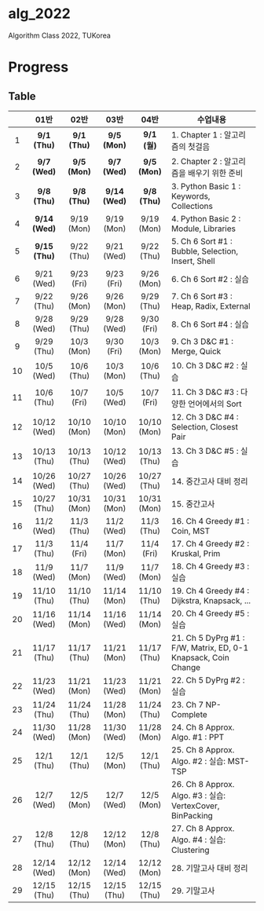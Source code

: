 # alg_2022
Algorithm Class 2022, TUKorea

# Progress

## Table

|    | 01반 | 02반 | 03반 | 04반 | 수업내용 |
| :---: | :---: | :---: | :---: | :---: | --- |
| 1 |  **9/1 (Thu)** | **9/1 (Thu)** |  **9/5 (Mon)** |  **9/1 (월)** | 1. Chapter 1 : 알고리즘의 첫걸음 |
| 2 |  **9/7 (Wed)** |  **9/5 (Mon)** |  **9/7 (Wed)** |  **9/5 (Mon)** | 2. Chapter 2 : 알고리즘을 배우기 위한 준비   |
| 3 |  **9/8 (Thu)** |  **9/8 (Thu)** |  **9/14 (Wed)** |   **9/8 (Thu)** | 3. Python Basic 1 : Keywords, Collections |
| 4 |  **9/14 (Wed)** |   9/19 (Mon) |   9/19 (Mon) |   9/19 (Mon) | 4. Python Basic 2 : Module, Libraries  |
| 5 |  **9/15 (Thu)** |   9/22 (Thu) |   9/21 (Wed) |   9/22 (Thu) | 5. Ch 6 Sort #1 : Bubble, Selection, Insert, Shell |
| 6 |  9/21 (Wed) |   9/23 (Fri) |   9/23 (Fri) |   9/26 (Mon) | 6. Ch 6 Sort #2 : 실습  |
| 7 |  9/22 (Thu) |   9/26 (Mon) |   9/26 (Mon) |   9/29 (Thu) | 7. Ch 6 Sort #3 : Heap, Radix, External |
| 8 |  9/28 (Wed) |   9/29 (Thu) |   9/28 (Wed) |   9/30 (Fri) | 8. Ch 6 Sort #4 : 실습  |
| 9 |  9/29 (Thu) |   10/3 (Mon) |   9/30 (Fri) |   10/3 (Mon) | 9. Ch 3 D&C #1 : Merge, Quick |
| 10 |   10/5 (Wed) |   10/6 (Thu) |   10/3 (Mon) |   10/6 (Thu) | 10. Ch 3 D&C #2 : 실습 |
| 11 |   10/6 (Thu) |   10/7 (Fri) |   10/5 (Wed) |   10/7 (Fri) | 11. Ch 3 D&C #3 : 다양한 언어에서의 Sort |
| 12 |   10/12 (Wed) |  10/10 (Mon) |  10/10 (Mon) |  10/10 (Mon) | 12. Ch 3 D&C #4 : Selection, Closest Pair  |
| 13 |   10/13 (Thu) |  10/13 (Thu) |  10/12 (Wed) |  10/13 (Thu) | 13. Ch 3 D&C #5 : 실습  |
| 14 |   10/26 (Wed) |  10/27 (Thu) |  10/26 (Wed) |  10/27 (Thu) | 14. 중간고사 대비 정리  |
| 15 |   10/27 (Thu) |  10/31 (Mon) |  10/31 (Mon) |  10/31 (Mon) | 15. 중간고사  |
| 16 |   11/2 (Wed) |   11/3 (Thu) |   11/2 (Wed) |   11/3 (Thu) | 16. Ch 4 Greedy #1 : Coin, MST |
| 17 |   11/3 (Thu) |   11/4 (Fri) |   11/7 (Mon) |   11/4 (Fri) | 17. Ch 4 Greedy #2 : Kruskal, Prim |
| 18 |   11/9 (Wed) |   11/7 (Mon) |   11/9 (Wed) |   11/7 (Mon) | 18. Ch 4 Greedy #3 : 실습 |
| 19 |   11/10 (Thu) |  11/10 (Thu) |  11/14 (Mon) |  11/10 (Thu) | 19. Ch 4 Greedy #4 : Dijkstra, Knapsack, ... |
| 20 |   11/16 (Wed) |  11/14 (Mon) |  11/16 (Wed) |  11/14 (Mon) | 20. Ch 4 Greedy #5 : 실습 |
| 21 |   11/17 (Thu) |  11/17 (Thu) |  11/21 (Mon) |  11/17 (Thu) | 21. Ch 5 DyPrg #1 : F/W, Matrix, ED, 0-1 Knapsack, Coin Change |
| 22 |   11/23 (Wed) |  11/21 (Mon) |  11/23 (Wed) |  11/21 (Mon) | 22. Ch 5 DyPrg #2 : 실습 |
| 23 |   11/24 (Thu) |  11/24 (Thu) |  11/28 (Mon) |  11/24 (Thu) | 23. Ch 7 NP-Complete |
| 24 |   11/30 (Wed) |  11/28 (Mon) |  11/30 (Wed) |  11/28 (Mon) | 24. Ch 8 Approx. Algo. #1 : PPT |
| 25 |   12/1 (Thu) |   12/1 (Thu) |   12/5 (Mon) |   12/1 (Thu) | 25. Ch 8 Approx. Algo. #2 : 실습: MST-TSP  |
| 26 |   12/7 (Wed) |   12/5 (Mon) |   12/7 (Wed) |   12/5 (Mon) | 26. Ch 8 Approx. Algo. #3 : 실습: VertexCover, BinPacking  |
| 27 |   12/8 (Thu) |   12/8 (Thu) |   12/12 (Mon) |  12/8 (Thu) | 27. Ch 8 Approx. Algo. #4 : 실습: Clustering |
| 28 |   12/14 (Wed) |  12/12 (Mon) |  12/14 (Wed) |  12/12 (Mon) | 28. 기말고사 대비 정리 |
| 29 |   12/15 (Thu) |  12/15 (Thu) |  12/15 (Thu) |  12/15 (Thu) | 29. 기말고사 |
